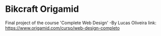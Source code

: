 # Bikcraft Origamid

Final project of the course 'Complete Web Design'
-By Lucas Oliveira
link: https://www.origamid.com/curso/web-design-completo